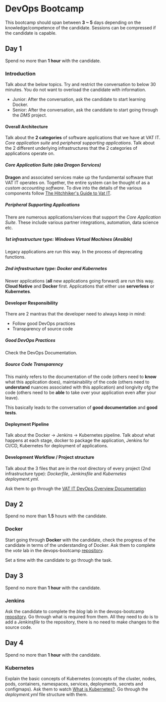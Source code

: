 # DevOps Bootcamp
This bootcamp should span between **3 ~ 5** days depending on the knowledge/competence of the candidate. Sessions can be compressed if the candidate is capable.

## Day 1
Spend no more than **1 hour** with the candidate.

### Introduction
Talk about the below topics. Try and restrict the conversation to below 30 minutes. You do not want to overload the candidate with information.
- Junior: After the conversation, ask the candidate to start learning Docker.
- Senior: After the conversation, ask the canddiate to start going through the _DMS_ project.

#### Overall Architecture
Talk about the **2 categories** of software applications that we have at VAT IT. _Core application suite_ and _peripheral supporting applications_. Talk about the 2 different underlying infrastructures that the 2 categories of applications operate on.

##### Core Application Suite (aka _Dragon Services_)
**Dragon** and associated services make up the fundamental software that VAT IT operates on. Together, the entire system can be thought of as a _custom accounting software_. To dive into the details of the various components follow [The Hitchhiker's Guide to Vat IT](https://vat-it.atlassian.net/wiki/x/qPQoAw).

##### Peripheral Supporting Applications
There are numerous applications/services that support the _Core Application Suite_. These include various partner integrations, automation, data science etc.

##### 1st infrastructure type: Windows Virtual Machines (Ansible)
Legacy applications are run this way. In the process of deprecating functions.

##### 2nd infrastructure type: Docker and Kubernetes
Newer applications (**all** new applications going forward) are run this way. **Cloud Native** and **Docker** first. Applications that either use **serverless** or **Kubernetes**.

#### Developer Responsibility
There are 2 mantras that the developer need to always keep in mind:
- Follow good DevOps practices
- Transparency of source code

##### Good DevOps Practices
Check the DevOps Documentation.

##### Source Code Transparency
This mainly refers to the documentation of the code (others need to **know** what this application does), maintainability of the code (others need to **understand** nuances associated with this application) and longivity ofg the code (others need to be **able** to take over your application even after your leave).

This basically leads to the conversation of **good documentation** and **good tests**.

#### Deployment Pipeline
Talk about the Docker -> Jenkins -> Kubernetes pipeline. Talk about what happens at each stage, docker to package the application, Jenkins for CI/CD, Kubernetes for deployment of applications.

#### Development Workflow / Project structure
Talk about the 3 files that are in the root directory of every project (2nd infrastructure type): _Dockerfile_, _Jenkinsfile_ and _Kubernetes deployment.yml_.

Ask them to go through the [VAT IT DevOps Overview Documentation](http://vatit-devops-docs.s3-website-eu-west-1.amazonaws.com/bootcamp/overview.html)


## Day 2
Spend no more than **1.5** hours with the candidate.

### Docker
Start going through **Docker** with the candidate, check the progress of the candidate in terms of the understanding of Docker. Ask them to complete the _vote_ lab in the devops-bootcamp [repository](https://bitbucket.org/vatit-admin/devops-bootcamp/src/master/).

Set a time with the candidate to go through the task.

## Day 3
Spend no more than **1 hour** with the candidate.

### Jenkins
Ask the candidate to complete the _blog_ lab in the devops-bootcamp [repository](https://bitbucket.org/vatit-admin/devops-bootcamp/src/master/). Go through what is required from them. All they need to do is to add a _Jenkinsfile_ to the repository, there is no need to make changes to the source code.

## Day 4
Spend no more than **1 hour** with the candidate.

### Kubernetes
Explain the basic concepts of Kubernetes (concepts of the cluster, nodes, pods,
containers, namespaces, services, deployments, secrets and configmaps). Ask them to watch [What is Kubernetes?](https://www.youtube.com/watch?v=R-3dfURb2hA). Go through the _deployment.yml_ file structure with them.
